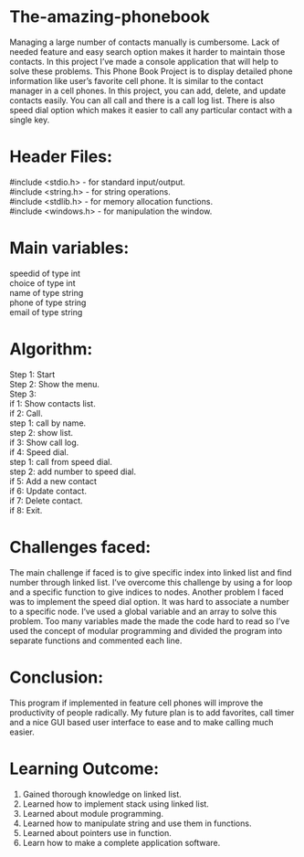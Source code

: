 # The-amazing-phonebook

Managing a large number of contacts manually is cumbersome. Lack of needed feature and easy search
option makes it harder to maintain those contacts. In this project I’ve made a console application that will
help to solve these problems. This Phone Book Project is to display detailed phone information like
user’s favorite cell phone. It is similar to the contact manager in a cell phones. In this project, you can
add, delete, and update contacts easily. You can all call and there is a call log list. There is also speed dial
option which makes it easier to call any particular contact with a single key.

# Header Files:
#include <stdio.h> - for standard input/output. <br>
#include <string.h> - for string operations. <br>
#include <stdlib.h> - for memory allocation functions. <br>
#include <windows.h> - for manipulation the window. <br>

# Main variables:
speedid of type int <br>
choice of type int <br>
name of type string <br>
phone of type string <br>
email of type string <br>

# Algorithm:
Step 1: Start <br>
Step 2: Show the menu. <br>
Step 3: <br>
if 1: Show contacts list. <br>
if 2: Call. <br>
step 1: call by name. <br>
step 2: show list. <br>
if 3: Show call log. <br>
if 4: Speed dial. <br>
step 1: call from speed dial. <br>
step 2: add number to speed dial. <br>
if 5: Add a new contact <br>
if 6: Update contact. <br>
if 7: Delete contact. <br>
if 8: Exit. <br>

# Challenges faced:
The main challenge if faced is to give specific index into linked list and find number through linked list.
I’ve overcome this challenge by using a for loop and a specific function to give indices to nodes.
Another problem I faced was to implement the speed dial option. It was hard to associate a number to a
specific node. I’ve used a global variable and an array to solve this problem.
Too many variables made the made the code hard to read so I’ve used the concept of modular
programming and divided the program into separate functions and commented each line.

# Conclusion:
This program if implemented in feature cell phones will improve the productivity of people radically. My
future plan is to add favorites, call timer and a nice GUI based user interface to ease and to make calling
much easier.

# Learning Outcome:
1. Gained thorough knowledge on linked list.
2. Learned how to implement stack using linked list.
3. Learned about module programming.
4. Learned how to manipulate string and use them in functions.
5. Learned about pointers use in function.
6. Learn how to make a complete application software.
